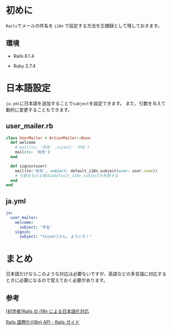 <!--
title:   【Rails】actionmeilerのsubjectをi18nで日本語化する
tags:    I18n,Rails,Ruby
id:      ad8a33aac08010768dbe
private: false
-->


# 初めに

`Rails`でメールの件名を `i18n` で設定する方法を忘備録として残しておきます。

## 環境

- Rails 6.1.4

- Ruby 2.7.4

# 日本語設定

`ja.yml`に日本語を追加することで`subject`を設定できます。
また、引数を与えて動的に変更することもできます。

## user_mailer.rb

```ruby:user_mailer.rb
class UserMailer < ActionMailer::Base
  def welcome
    # mail(to: '宛先' ,suject: '件名')
    mail(to: '宛先')
  end

  def signin(user)
    mail(to:'宛先', subject: default_i18n_subject(user: user.name))
    # 引数を与える場合はdefault_i18n_subjectを利用する
  end
end

```

## ja.yml

```yaml:ja.yml
ja:
  user_mailer:
    welcome:
      subject: '件名'
    signin:
      subject: "%{user}さん, ようこそ！"

```

# まとめ

日本語だけならこのような対応は必要ないですが、英語などの多言語に対応するときに必要になるので覚えておく必要があります。

## 参考

[[初学者]Rails の i18n による日本語化対応](https://qiita.com/shimadama/items/7e5c3d75c9a9f51abdd5#%E5%BC%95%E6%95%B0%E3%81%82%E3%82%8A)

[Rails 国際化(i18n) API - Rails ガイド](https://railsguides.jp/i18n.html)